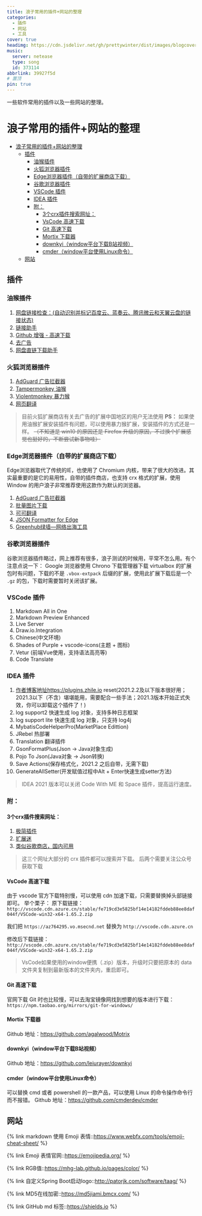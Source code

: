 ```yaml
---
title: 浪子常用的插件+网站的整理
categories:
  - 插件
  - 网站
  - 工具
cover: true
headimg: https://cdn.jsdelivr.net/gh/prettywinter/dist/images/blogcover/工欲善其事.jpg
music:
  server: netease
  type: song
  id: 373114
abbrlink: 39927f5d
# 置顶
pin: true
---
```


一些软件常用的插件以及一些网站的整理。

<!-- more -->

# 浪子常用的插件+网站的整理

<!-- @import "[TOC]" {cmd="toc" depthFrom=2 depthTo=4 orderedList=false} -->

<!-- code_chunk_output -->

- [浪子常用的插件+网站的整理](#浪子常用的插件网站的整理)
  - [插件](#插件)
    - [油猴插件](#油猴插件)
    - [火狐浏览器插件](#火狐浏览器插件)
    - [Edge浏览器插件（自带的扩展商店下载）](#edge浏览器插件自带的扩展商店下载)
    - [谷歌浏览器插件](#谷歌浏览器插件)
    - [VSCode 插件](#vscode-插件)
    - [IDEA 插件](#idea-插件)
    - [附：](#附)
      - [3个crx插件搜索网址：](#3个crx插件搜索网址)
      - [VsCode 高速下载](#vscode-高速下载)
      - [Git 高速下载](#git-高速下载)
      - [Mortix 下载器](#mortix-下载器)
      - [downkyi（window平台下载B站视频）](#downkyiwindow平台下载b站视频)
      - [cmder（window平台使用Linux命令）](#cmderwindow平台使用linux命令)
  - [网站](#网站)

<!-- /code_chunk_output -->

## 插件
### 油猴插件
1. [网盘链接检查：(自动识别并标记百度云、蓝奏云、腾讯微云和天翼云盘的链接状态)](https://greasyfork.org/zh-CN/scripts/394216-%E7%BD%91%E7%9B%98%E9%93%BE%E6%8E%A5%E6%A3%80%E6%9F%A5)
2. [链接助手](https://greasyfork.org/zh-CN/scripts/422773-%E9%93%BE%E6%8E%A5%E5%8A%A9%E6%89%8B)
3. [Github 增强 - 高速下载](https://greasyfork.org/zh-CN/scripts/412245-github-%E5%A2%9E%E5%BC%BA-%E9%AB%98%E9%80%9F%E4%B8%8B%E8%BD%BD)
4. [去广告](https://greasyfork.org/zh-CN/scripts/439420-%E5%B1%8F%E8%94%BD%E5%B9%BF%E5%91%8A-%E5%B1%8F%E8%94%BD%E8%B0%B7%E6%AD%8C%E5%B9%BF%E5%91%8A-%E7%99%BE%E5%BA%A6%E5%B9%BF%E5%91%8A-%E7%9F%A5%E4%B9%8E%E5%B9%BF%E5%91%8A-%E9%9A%90%E8%97%8F%E8%B0%B7%E6%AD%8C%E5%92%8C%E7%99%BE%E5%BA%A6%E6%90%9C%E7%B4%A2%E5%A2%9E%E5%BC%BA%E7%99%BE%E5%BA%A6%E6%90%9C%E7%B4%A2%E7%BB%93%E6%9E%9C%E7%9A%84%E5%90%84%E7%A7%8D%E5%B9%BF%E5%91%8A%E7%AD%89%E7%AD%89-%E8%BF%87%E6%BB%A4%E6%89%80%E6%9C%89%E9%87%87%E7%94%A8%E8%B0%B7%E6%AD%8C%E8%81%94%E7%9B%9F%E5%92%8C%E7%99%BE%E5%BA%A6%E8%81%94%E7%9B%9F%E7%AD%89%E5%B9%BF%E5%91%8A%E8%81%94%E7%9B%9F%E7%9A%84%E5%B9%BF%E5%91%8A)
5. [网盘直链下载助手](https://greasyfork.org/zh-CN/scripts/436446-%E7%BD%91%E7%9B%98%E7%9B%B4%E9%93%BE%E4%B8%8B%E8%BD%BD%E5%8A%A9%E6%89%8B)


### 火狐浏览器插件
1. [AdGuard 广告拦截器](https://addons.mozilla.org/zh-CN/firefox/addon/adguard-adblocker/?utm_source=addons.mozilla.org&utm_medium=referral&utm_content=search)
2. [Tampermonkey 油猴](https://addons.mozilla.org/zh-CN/firefox/addon/tampermonkey/?utm_source=addons.mozilla.org&utm_medium=referral&utm_content=search)
3. [Violentmonkey 暴力猴](https://addons.mozilla.org/zh-CN/firefox/addon/violentmonkey/?utm_source=addons.mozilla.org&utm_medium=referral&utm_content=search)
4. [网页翻译](https://addons.mozilla.org/zh-CN/firefox/addon/traduzir-paginas-web/?utm_source=addons.mozilla.org&utm_medium=referral&utm_content=search)

> 目前火狐扩展商店有关去广告的扩展中国地区的用户无法使用
> **PS：** 如果使用油猴扩展安装插件有问题，可以使用暴力猴扩展，安装插件的方式还是一样。 ~~（不知道是 win10 的原因还是 Firefox 升级的原因，不过换个扩展感觉也挺好的，不断尝试新事物哇）~~


### Edge浏览器插件（自带的扩展商店下载）
Edge浏览器取代了传统的IE，也使用了 Chromium 内核，带来了很大的改进。其实最重要的是它的易用性，自带的插件商店，也支持 crx 格式的扩展，使用 Window 的用户浪子非常推荐使用这款作为默认的浏览器。
1. [AdGuard 广告拦截器](https://microsoftedge.microsoft.com/addons/detail/adguard-%E5%B9%BF%E5%91%8A%E6%8B%A6%E6%88%AA%E5%99%A8/pdffkfellgipmhklpdmokmckkkfcopbh)
2. [批量图片下载](https://microsoftedge.microsoft.com/addons/detail/fatkun%E5%9B%BE%E7%89%87%E6%89%B9%E9%87%8F%E4%B8%8B%E8%BD%BD-pro/dammmokdamnimedflemdaoamhldmldff)
3. [可可翻译](https://microsoftedge.microsoft.com/addons/detail/%E5%8F%AF%E5%8F%AF%E7%BF%BB%E8%AF%91/ebkimaahhkeiplegpghijhgmlcdkeppf)
4. [JSON Formatter for Edge](https://microsoftedge.microsoft.com/addons/detail/json-formatter-for-edge/njpoigijhgbionbfdbaopheedbpdoddi)
5. [Greenhub绿墙—网络出海工具](https://microsoftedge.microsoft.com/addons/detail/greenhub%E7%BB%BF%E5%A2%99%E2%80%94%E7%BD%91%E7%BB%9C%E5%87%BA%E6%B5%B7%E5%B7%A5%E5%85%B7/hholdpohidinjmkoanabdchniingdfac)


### 谷歌浏览器插件
谷歌浏览器插件略过，网上推荐有很多，浪子测试的时候用，平常不怎么用。有个注意点说一下： Google 浏览器使用 Chrono 下载管理器下载 virtualbox 的扩展包时有问题，下载的不是 `.vbox-extpack` 后缀的扩展，使用此扩展下载后是一个 `.gz` 的包，下载时需要暂时关闭该扩展。


### VSCode 插件
1. Markdown All in One
2. Markdown Preview Enhanced
3. Live Server
4. Draw.io.Integration
5. Chinese(中文环境)
6. Shades of Purple + vscode-icons(主题 + 图标)
7. Vetur (前端Vue使用，支持语法高亮等)
8. Code Translate


### IDEA 插件
1. [作者博客地址](https://zhile.io)https://plugins.zhile.io reset(2021.2.2及以下版本很好用；2021.3以下（不含）堪堪能用，需要配合一些手法；2021.3版本开始正式失效，你可以卸载这个插件了！)
2. log support2 快速生成 log 对象，支持多种日志框架
3. log support lite 快速生成 log 对象，只支持 log4j
4. MybatisCodeHelperPro(MarketPlace Edittion)
5. JRebel 热部署
6. Translation 翻译插件
7. GsonFormatPlus(Json -> Java对象生成)
8. Pojo To Json(Java对象 -> Json转换)
9. Save Actions(保存格式化，2021.2 之后自带，无需下载)
10. GenerateAllSetter(开发赋值过程中Alt + Enter快速生成setter方法)

> IDEA 2021 版本可以关闭 Code With ME 和 Space 插件，提高运行速度。

### 附：

#### 3个crx插件搜索网址：
1. [极简插件](https://chrome.zzzmh.cn/)
2. [扩展迷](https://www.extfans.com/)
3. [类似谷歌商店，国内可用](https://www.gugeapps.net/)
> 这三个网址大部分的 crx 插件都可以搜索并下载。
> 后两个需要关注公众号获取下载

#### VsCode 高速下载
由于 vscode 官方下载特别慢，可以使用 cdn 加速下载，只需要替换掉头部链接即可。
举个栗子：
原下载链接：`http://vscode.cdn.azure.cn/stable/fe719cd3e5825bf14e14182fddeb88ee8daf044f/VSCode-win32-x64-1.65.2.zip`

我们把 `https://az764295.vo.msecnd.net` 替换为 `http://vscode.cdn.azure.cn`

修改后下载链接：`http://vscode.cdn.azure.cn/stable/fe719cd3e5825bf14e14182fddeb88ee8daf044f/VSCode-win32-x64-1.65.2.zip`

> VsCode如果使用的window便携（.zip）版本，升级时只要把原本的 data 文件夹复制到最新版本的文件夹内，重启即可。

#### Git 高速下载
官网下载 Git 时也比较慢，可以去淘宝镜像网找到想要的版本进行下载：`https://npm.taobao.org/mirrors/git-for-windows/`

#### Mortix 下载器
Github 地址：https://github.com/agalwood/Motrix

#### downkyi（window平台下载B站视频）
Github 地址：https://github.com/leiurayer/downkyi

#### cmder（window平台使用Linux命令）
可以替换 cmd 或者 powershell 的一款产品，可以使用 Linux 的命令操作命令行而不报错。
Github 地址：https://github.com/cmderdev/cmder

## 网站

{% link markdown 使用 Emoji 表情::https://www.webfx.com/tools/emoji-cheat-sheet/ %}

{% link Emoji 表情官网::https://emojipedia.org/ %}

{% link RGB值::https://mhg-lab.github.io/pages/color/ %}

{% link 自定义Spring Boot启动logo::http://patorjk.com/software/taag/ %}

{% link MD5在线加密::https://md5jiami.bmcx.com/ %}

{% link GitHub md 标签::https://shields.io %}
